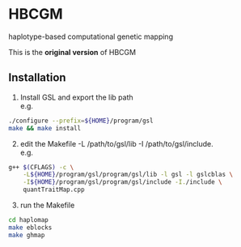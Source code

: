 # HBCGM
haplotype-based computational genetic mapping

This is the **original version** of HBCGM

## Installation

1. Install GSL and export the lib path  
e.g.
```bash
./configure --prefix=${HOME}/program/gsl
make && make install
```
2. edit the Makefile -L /path/to/gsl/lib -I /path/to/gsl/include.  
e.g.
```bash
g++ $(CFLAGS) -c \
    -L${HOME}/program/gsl/program/gsl/lib -l gsl -l gslcblas \
    -I${HOME}/program/gsl/program/gsl/include -I./include \
    quantTraitMap.cpp
```
3. run the Makefile
```bash
cd haplomap
make eblocks
make ghmap
```

